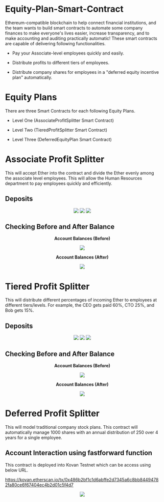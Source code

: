 # Equity-Plan-Smart-Contract

Ethereum-compatible blockchain to help connect financial institutions, and the team wants to build smart contracts to automate some company finances to make everyone's lives easier, increase transparency, and to make accounting and auditing practically automatic! These smart contracts are capable of delivering following functionalities.

- Pay your Associate-level employees quickly and easily.

- Distribute profits to different tiers of employees.

- Distribute company shares for employees in a "deferred equity incentive plan" automatically.

# Equity Plans

There are three Smart Contracts for each following Equity Plans.

- Level One (AssociateProfitSplitter Smart Contract)

- Level Two (TieredProfitSplitter Smart Contract)

- Level Three (DeferredEquityPlan Smart Contract)

# Associate Profit Splitter

This will accept Ether into the contract and divide the Ether evenly among the associate level employees. This will allow the Human Resources department to pay employees quickly and efficiently.

## Deposits

<p align="center">
  <img src="https://github.com/chirathlv/Equity-Plan-Smart-Contract/blob/main/Images/AssociateProfitSplitter%20Accounts%20Deposits.PNG">
  <img src="https://github.com/chirathlv/Equity-Plan-Smart-Contract/blob/main/Images/AssociateProfitSplitter%20Accounts%20Deposits%20Confirmation.PNG">
  <img src="https://github.com/chirathlv/Equity-Plan-Smart-Contract/blob/main/Images/AssociateProfitSplitter%20Accounts%20Deposits%20Verification.PNG">
</p>

## Checking Before and After Balance

<p align="center"><b>Account Balances (Before)</b></p>
<p align="center">
  <img src="https://github.com/chirathlv/Equity-Plan-Smart-Contract/blob/main/Images/AssociateProfitSplitter%20Before%20Accounts%20Balances.PNG">
</p>
<p align="center"><b>Account Balances (After)</b></p>
<p align="center">
  <img src="https://github.com/chirathlv/Equity-Plan-Smart-Contract/blob/main/Images/AssociateProfitSplitter%20After%20Accounts%20Balances.PNG">
</p>

# Tiered Profit Splitter

This will distribute different percentages of incoming Ether to employees at different tiers/levels. For example, the CEO gets paid 60%, CTO 25%, and Bob gets 15%.

## Deposits

<p align="center">
  <img src="https://github.com/chirathlv/Equity-Plan-Smart-Contract/blob/main/Images/TieredProfitSplitter%20Accounts%20Deposits.PNG">
  <img src="https://github.com/chirathlv/Equity-Plan-Smart-Contract/blob/main/Images/TieredProfitSplitter%20Accounts%20Deposits%20Confirmation.PNG">
  <img src="https://github.com/chirathlv/Equity-Plan-Smart-Contract/blob/main/Images/TieredProfitSplitter%20Accounts%20Deposits%20Verification.PNG">
</p>

## Checking Before and After Balance

<p align="center"><b>Account Balances (Before)</b></p>
<p align="center">
  <img src="https://github.com/chirathlv/Equity-Plan-Smart-Contract/blob/main/Images/TieredProfitSplitter%20Before%20Accounts%20Balances.PNG">
</p>
<p align="center"><b>Account Balances (After)</b></p>
<p align="center">
  <img src="https://github.com/chirathlv/Equity-Plan-Smart-Contract/blob/main/Images/TieredProfitSplitter%20After%20Accounts%20Balances.PNG">
</p>

# Deferred Profit Splitter

This will model traditional company stock plans. This contract will automatically manage 1000 shares with an annual distribution of 250 over 4 years for a single employee.

## Account Interaction using fastforward function

This contract is deployed into Kovan Testnet which can be access using below URL.

https://kovan.etherscan.io/tx/0x486b2bf1c1d6abffe2d7345a6c8bb84494782fa80ce6f67404ec4b2d01c5f4d7

<p align="center">
  <img src="https://github.com/chirathlv/Equity-Plan-Smart-Contract/blob/main/Animation.gif">
</p>
